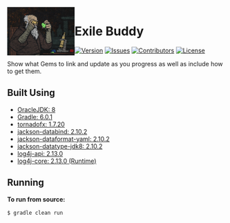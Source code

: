 <img src="https://github.com/Macro303/Exile-Buddy/blob/master/logo.png" align="left" width="156" height="112" alt="Exile Buddy Logo"/>

# Exile Buddy
[![Version](https://img.shields.io/github/tag-pre/Macro303/Exile-Buddy.svg?label=version&style=flat-square)](https://github.com/Macro303/Exile-Buddy/releases)
[![Issues](https://img.shields.io/github/issues/Macro303/Exile-Buddy.svg?style=flat-square)](https://github.com/Macro303/Exile-Buddy/issues)
[![Contributors](https://img.shields.io/github/contributors/Macro303/Exile-Buddy.svg?style=flat-square)](https://github.com/Macro303/Exile-Buddy/graphs/contributors)
[![License](https://img.shields.io/github/license/Macro303/Exile-Buddy.svg?style=flat-square)](https://opensource.org/licenses/MIT)

Show what Gems to link and update as you progress as well as include how to get them.

## Built Using
 - [OracleJDK: 8](https://www.oracle.com/technetwork/java/javase/downloads/jdk8-downloads-2133151.html)
 - [Gradle: 6.0.1](https://gradle.org/)
 - [tornadofx: 1.7.20](https://github.com/edvin/tornadofx)
 - [jackson-databind: 2.10.2](https://github.com/FasterXML/jackson)
 - [jackson-dataformat-yaml: 2.10.2](https://github.com/FasterXML/jackson-dataformats-text)
 - [jackson-datatype-jdk8: 2.10.2](https://github.com/FasterXML/jackson-modules-java8)
 - [log4j-api: 2.13.0](https://logging.apache.org/log4j/2.x/)
 - [log4j-core: 2.13.0 (Runtime)](https://logging.apache.org/log4j/2.x/)
 
## Running
**To run from source:**
```bash
$ gradle clean run
```